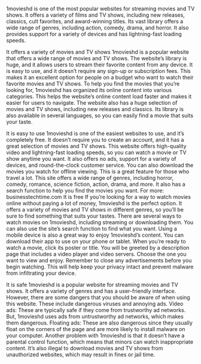 1movieshd is one of the most popular websites for streaming movies and TV shows. It offers a variety of films and TV shows, including new releases, classics, cult favorites, and award-winning titles. Its vast library offers a wide range of genres, including action, comedy, drama, and horror. It also provides support for a variety of devices and has lightning-fast loading speeds.

It offers a variety of movies and TV shows
1movieshd is a popular website that offers a wide range of movies and TV shows. The website’s library is huge, and it allows users to stream their favorite content from any device. It is easy to use, and it doesn’t require any sign-up or subscription fees. This makes it an excellent option for people on a budget who want to watch their favorite movies and TV shows. To help you find the movies that you’re looking for, 1movieshd has organized its online content into various categories. This helps the website’s online content load faster and makes it easier for users to navigate. The website also has a huge selection of movies and TV shows, including new releases and classics. Its library is also available in several languages, so you can easily find a movie that suits your taste.

It is easy to use
1movieshd is one of the easiest websites to use, and it’s completely free. It doesn’t require you to create an account, and it has a great selection of movies and TV shows. This website offers high-quality video and lightning-fast loading speeds, so you can watch a movie or TV show anytime you want. It also offers no ads, support for a variety of devices, and round-the-clock customer service. You can also download the movies you watch for offline viewing. This is a great feature for those who travel a lot. This site offers a wide range of genres, including horror, comedy, romance, science fiction, action, drama, and more. It also has a search function to help you find the movies you want.
For more: businesstechtime.com
It is free
If you’re looking for a way to watch movies online without paying a lot of money, 1movieshd is the perfect option. It offers a variety of movies and TV shows in different genres, so you’ll be sure to find something that suits your tastes. There are several ways to watch movies on 1movieshd, including streaming or downloading them. You can also use the site’s search function to find what you want. Using a mobile device is also a great way to enjoy 1movieshd’s content. You can download their app to use on your phone or tablet. When you’re ready to watch a movie, click its poster or title. You will be greeted by a description page that includes a video player and video servers. Choose the one you want to view and enjoy. Remember to close any advertisements before you begin watching. This will help keep your privacy intact and prevent malware from infiltrating your device.

It is safe
1movieshd is a popular website for streaming movies and TV shows. It offers a variety of genres and has a user-friendly interface. However, there are some dangers that you should be aware of when using this website. These include dangerous viruses and annoying ads.
Video ads: These are typically safe if they come from trustworthy ad networks. But, 1movieshd uses ads from untrustworthy ad networks, which makes them dangerous. Floating ads: These are also dangerous since they usually float on the corners of the page and are more likely to install malware on your computer. Another problem with 1movieshd is that it doesn’t have a parental control function, which means that minors can watch inappropriate content. It’s also illegal to download movies and TV shows from unauthorized websites, which may result in fines or jail time.
